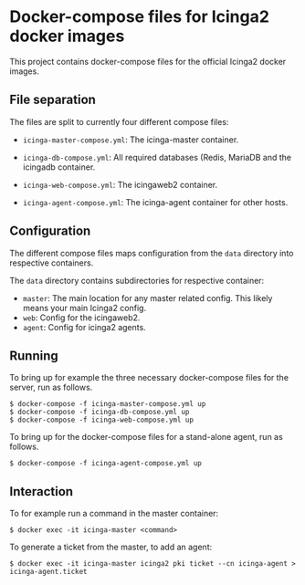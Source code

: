 # Docker-compose files for Icinga2 docker images

This project contains docker-compose files for the official Icinga2 docker images.

## File separation

The files are split to currently four different compose files:

 * `icinga-master-compose.yml`: The icinga-master container.
 * `icinga-db-compose.yml`: All required databases (Redis, MariaDB and the icingadb container.
 * `icinga-web-compose.yml`: The icingaweb2 container.

 * `icinga-agent-compose.yml`: The icinga-agent container for other hosts.

## Configuration

The different compose files maps configuration from the `data` directory into respective containers.

The `data` directory contains subdirectories for respective container:

* `master`: The main location for any master related config. This likely means your main Icinga2 config.
* `web`: Config for the icingaweb2.
* `agent`: Config for icinga2 agents.


## Running

To bring up for example the three necessary docker-compose files for the server, run as follows.

```
$ docker-compose -f icinga-master-compose.yml up
$ docker-compose -f icinga-db-compose.yml up
$ docker-compose -f icinga-web-compose.yml up
```

To bring up for the docker-compose files for a stand-alone agent, run as follows.

```
$ docker-compose -f icinga-agent-compose.yml up
```


## Interaction

To for example run a command in the master container:

```
$ docker exec -it icinga-master <command>
```

To generate a ticket from the master, to add an agent:

```
$ docker exec -it icinga-master icinga2 pki ticket --cn icinga-agent > icinga-agent.ticket
```
